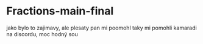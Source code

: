 # Fractions-main-final
jako bylo to zajimavy, ale plesaty pan mi poomohl
taky mi pomohli kamaradi na discordu, moc hodný sou

